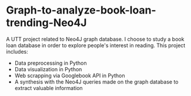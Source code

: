 # Graph-to-analyze-book-loan-trending-Neo4J
A UTT project related to Neo4J graph database. 
I choose to study a book loan database in order to explore people's interest in reading.
This project includes:
- Data preprocessing in Python
- Data visualization in Python
- Web scrapping via Googlebook API in Python
- A synthesis with the Neo4J queries made on the graph database to extract valuable information

